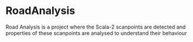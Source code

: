 # RoadAnalysis
Road Analysis is a project where the Scala-2 scanpoints are detected and properties of these scanpoints are analysed to understand their behaviour
